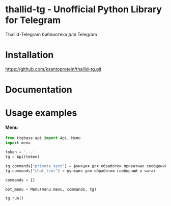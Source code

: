 # thallid-tg - Unofficial Python Library for Telegram

Thallid-Telegram библиотека для Telegram


# Installation

https://github.com/ksantoprotein/thallid-tg.git

# Documentation


# Usage examples

#### Menu
``` python
from ttgbase.api import Api, Menu
import menu

token = '...'
tg = Api(token)

tg.commands["private_text"] = функция для обработки приватных сообщений
tg.commands["chat_text"] = функция для обработки сообщений в чатах

commands = {}

bot_menu = Menu(menu.menu, commands, tg)

tg.run()
```
